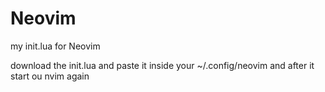 # Neovim
my init.lua for Neovim

download the init.lua and paste it inside your ~/.config/neovim and after it start ou nvim again
